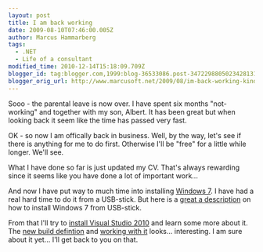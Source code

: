 ```yaml
---
layout: post
title: I am back working
date: 2009-08-10T07:46:00.005Z
author: Marcus Hammarberg
tags:
  - .NET
  - Life of a consultant
modified_time: 2010-12-14T15:18:09.709Z
blogger_id: tag:blogger.com,1999:blog-36533086.post-3472298805023428131
blogger_orig_url: http://www.marcusoft.net/2009/08/im-back-working-kinda.html
---
```


Sooo -
the parental leave is now over. I have spent six months "not-working"
and together with my son, Albert. It has been great but when looking
back it seem like the time has passed very fast.

<div>

<div>

OK - so now I am offically back in business. Well, by the way, let's see
if there is anything for me to do first. Otherwise I'll be "free" for a
little while longer. We'll see.

</div>

<div>

</div>

<div>

What I have done so far is just updated my CV. That's always rewarding
since it seems like you have done a lot of important work...

</div>

<div>

</div>

<div>

And now I have put way to much time into installing [Windows
7](http://www.microsoft.com/windows/windows-7/). I have had a real hard
time to do it from a USB-stick. But here is a [great a
description](http://kmwoley.com/blog/?p=345) on how to install Windows 7
from USB-stick.

</div>

<div>

</div>

<div>

From that I'll try to [install Visual Studio
2010](http://blogs.combitech.se/salmi/archive/2009/05/18/visual-studio-2010-beta-slaumlppt.aspx)
and learn some more about it. The [new build
defintion](http://blogs.conchango.com/gracemollison/archive/2009/07/28/tfs-a-tale-of-two-versions.aspx)
and [working with
it](http://geekswithblogs.net/jakob/archive/2009/05/27/working-with-build-definitions-in-tfs-team-build-2010.aspx)
looks... interesting. I am sure about it yet... I'll get back to you on
that.

</div>

</div>
